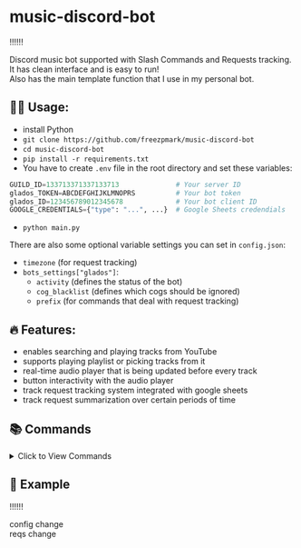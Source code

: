 # music-discord-bot

!!!<img>!!!

Discord music bot supported with Slash Commands and Requests tracking. It has clean interface and is easy to run!  
Also has the main template function that I use in my personal bot.

## 🧑‍💻 Usage:
 - install Python
 - `git clone https://github.com/freezpmark/music-discord-bot`
 - `cd music-discord-bot`
 - `pip install -r requirements.txt`
 - You have to create `.env` file in the root directory and set these variables:
```py
GUILD_ID=133713371337133713              # Your server ID
glados_TOKEN=ABCDEFGHIJKLMNOPRS          # Your bot token
glados_ID=123456789012345678             # Your bot client ID
GOOGLE_CREDENTIALS={"type": "...", ...}  # Google Sheets credendials
```
 - `python main.py`

There are also some optional variable settings you can set in `config.json`:
 - `timezone` (for request tracking)
 - `bots_settings["glados"]`:
   - `activity` (defines the status of the bot)
   - `cog_blacklist` (defines which cogs should be ignored)
   - `prefix` (for commands that deal with request tracking)


## 🔥 Features:
 - enables searching and playing tracks from YouTube
 - supports playing playlist or picking tracks from it
 - real-time audio player that is being updated before every track
 - button interactivity with the audio player
 - track request tracking system integrated with google sheets
 - track request summarization over certain periods of time

## 📚 Commands
<details><summary>Click to View Commands</summary>

| Name        | Description                               | Options                                                   |
|-------------|-------------------------------------------|-----------------------------------------------------------|
| ⏸️         | Pauses the current song                    |                                                           |
| ▶️         | Resumes the current song                   |                                                           |
| ⏭️         | Skips the current song                     |                                                           |
| 🔁         | Loops the queue                            |                                                           |
| 🔂         | Loops currently playing track              |                                                           |
| 🔀         | Shuffles the queue of songs that weren't yet played          |                                         |
| `play`     | Searches and plays/adds the track into queue                  | `search`: search prompt / URL          |
| `playlist` | Allows you to pick tracks from 25 last songs in the playlist  | `playlist_url`: url of playlist        |
| `search`   | Gives you list of tracks to choose from the search prompt     | `search`: search prompt                |
| `seek`     | Gets into certain timestamp in currently playing track        | `second`: timestamp in seconds         |
| `jump`     | Skips to a specific song in the queue       | `index`: index number in the queue                       |
| `remove`   | Removes a song from the queue               | `index`: index number in the queue                       |
| `volume`   | Changes the volume (10% is default)         | `volume`: from 1 to 100 (in %)                           |
| `clear`    | Clears the queue                            | `song`: The song number                                  |
| `history`  | Saves all requests into google sheets log   | (use prefix) `limit`: amount of msgs to take into account|
| `create_stats` | Creates stats out from the requests log | (use prefix)                                             |
</details>

## 👀 Example
!!!<gif>!!!

config change  
reqs change  
